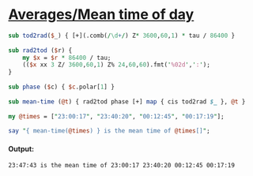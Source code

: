 [1]: https://rosettacode.org/wiki/Averages/Mean_time_of_day

# [Averages/Mean time of day][1]

```perl
sub tod2rad($_) { [+](.comb(/\d+/) Z* 3600,60,1) * tau / 86400 }
 
sub rad2tod ($r) {
    my $x = $r * 86400 / tau;
    (($x xx 3 Z/ 3600,60,1) Z% 24,60,60).fmt('%02d',':');
}
 
sub phase ($c) { $c.polar[1] }
 
sub mean-time (@t) { rad2tod phase [+] map { cis tod2rad $_ }, @t }
 
my @times = ["23:00:17", "23:40:20", "00:12:45", "00:17:19"];
 
say "{ mean-time(@times) } is the mean time of @times[]";
```

#### Output:
```
23:47:43 is the mean time of 23:00:17 23:40:20 00:12:45 00:17:19
```